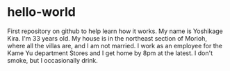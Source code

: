 # hello-world
First repository on github to help learn how it works. 
My name is Yoshikage Kira. I'm 33 years old. My house is in the northeast section of Morioh, where all the villas are, and I am not married. I work as an employee for the Kame Yu department Stores and I get home by 8pm at the latest. I don't smoke, but I occasionally drink.
